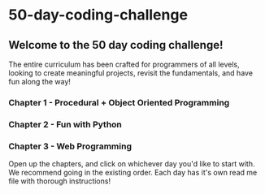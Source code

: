﻿# 50-day-coding-challenge
## Welcome to the 50 day coding challenge!

The entire curriculum has been crafted for programmers of all levels, looking to create meaningful 
projects, revisit the fundamentals, and have fun along the way!

### Chapter 1 - Procedural + Object Oriented Programming

### Chapter 2 - Fun with Python

### Chapter 3 - Web Programming

Open up the chapters, and click on whichever day you'd like to start with. We recommend going in the existing order. Each day has it's own read me file with thorough instructions!


